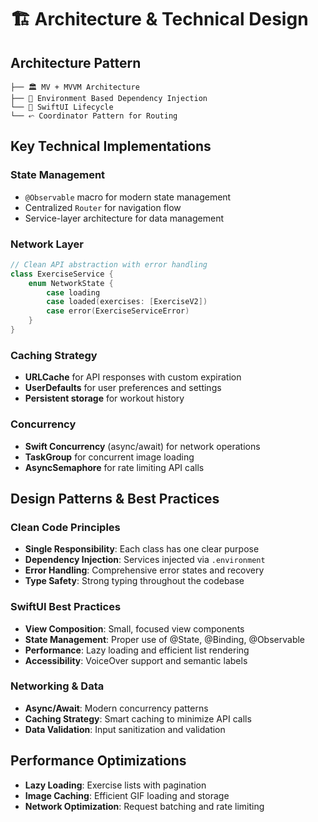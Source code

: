 # 🏗️ Architecture & Technical Design

## Architecture Pattern

```
├── 🏛️ MV + MVVM Architecture
├── 🎯 Environment Based Dependency Injection
└── 📱 SwiftUI Lifecycle
└── ⬿ Coordinator Pattern for Routing
```

## Key Technical Implementations

### State Management
- `@Observable` macro for modern state management
- Centralized `Router` for navigation flow
- Service-layer architecture for data management

### Network Layer
```swift
// Clean API abstraction with error handling
class ExerciseService {
    enum NetworkState {
        case loading
        case loaded(exercises: [ExerciseV2])
        case error(ExerciseServiceError)
    }
}
```

### Caching Strategy
- **URLCache** for API responses with custom expiration
- **UserDefaults** for user preferences and settings
- **Persistent storage** for workout history

### Concurrency
- **Swift Concurrency** (async/await) for network operations
- **TaskGroup** for concurrent image loading
- **AsyncSemaphore** for rate limiting API calls

## Design Patterns & Best Practices

### Clean Code Principles
- **Single Responsibility**: Each class has one clear purpose
- **Dependency Injection**: Services injected via `.environment`
- **Error Handling**: Comprehensive error states and recovery
- **Type Safety**: Strong typing throughout the codebase

### SwiftUI Best Practices
- **View Composition**: Small, focused view components
- **State Management**: Proper use of @State, @Binding, @Observable
- **Performance**: Lazy loading and efficient list rendering
- **Accessibility**: VoiceOver support and semantic labels

### Networking & Data
- **Async/Await**: Modern concurrency patterns
- **Caching Strategy**: Smart caching to minimize API calls
- **Data Validation**: Input sanitization and validation
<!-- - **Error Recovery**: Graceful fallbacks and retry logic -->


## Performance Optimizations
- **Lazy Loading**: Exercise lists with pagination
- **Image Caching**: Efficient GIF loading and storage
- **Network Optimization**: Request batching and rate limiting

